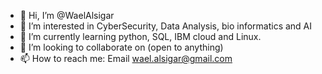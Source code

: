 - 👋 Hi, I’m @WaelAlsigar
- 👀 I’m interested in CyberSecurity, Data Analysis, bio informatics and AI
- 🌱 I’m currently learning python, SQL, IBM cloud and Linux.
- 💞️ I’m looking to collaborate on (open to anything)
- 📫 How to reach me: Email wael.alsigar@gmail.com

<!---
WaelAlsigar/WaelAlsigar is a ✨ special ✨ repository because its `README.md` (this file) appears on your GitHub profile.
You can click the Preview link to take a look at your changes.
--->
